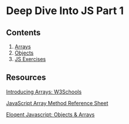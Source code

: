 # Deep Dive Into JS Part 1 

## Contents 

1. [Arrays](https://github.com/HarlemBusinessAlliance/WebDevelopmentSquad/blob/master/deep_dive_into_js_pt1/arrays.md)
2. [Objects](https://github.com/HarlemBusinessAlliance/WebDevelopmentSquad/blob/master/deep_dive_into_js_pt1/objects.md)
3. [JS Exercises](https://github.com/HarlemBusinessAlliance/WebDevelopmentSquad/blob/master/breakdown_javascript_pt2/exercise1.md)

## Resources 

[Introducing Arrays: W3Schools](https://www.w3schools.com/js/js_arrays.asp)

[JavaScript Array Method Reference Sheet](https://www.w3schools.com/jsref/jsref_obj_array.asp
)

[Eloqent Javascript: Objects & Arrays](https://eloquentjavascript.net/04_data.html)


